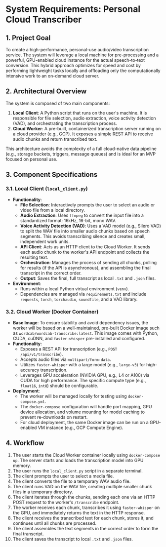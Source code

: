 # System Requirements: Personal Cloud Transcriber

## 1. Project Goal

To create a high-performance, personal-use audio/video transcription service. The system will leverage a local machine for pre-processing and a powerful, GPU-enabled cloud instance for the actual speech-to-text conversion. This hybrid approach optimizes for speed and cost by performing lightweight tasks locally and offloading only the computationally intensive work to an on-demand cloud server.

## 2. Architectural Overview

The system is composed of two main components:

1.  **Local Client**: A Python script that runs on the user's machine. It is responsible for file selection, audio extraction, voice activity detection (VAD), and orchestrating the transcription process.
2.  **Cloud Worker**: A pre-built, containerized transcription server running on a cloud provider (e.g., GCP). It exposes a simple REST API to receive audio chunks and return transcribed text.

This architecture avoids the complexity of a full cloud-native data pipeline (e.g., storage buckets, triggers, message queues) and is ideal for an MVP focused on personal use.

## 3. Component Specifications

### 3.1. Local Client (`local_client.py`)

-   **Functionality**:
    -   **File Selection**: Interactively prompts the user to select an audio or video file from a local directory.
    -   **Audio Extraction**: Uses `ffmpeg` to convert the input file into a standardized format: 16kHz, 16-bit, mono WAV.
    -   **Voice Activity Detection (VAD)**: Uses a VAD model (e.g., Silero VAD) to split the WAV file into smaller audio chunks based on speech segments. This avoids transcribing silence and creates small, independent work units.
    -   **API Client**: Acts as an HTTP client to the Cloud Worker. It sends each audio chunk to the worker's API endpoint and collects the resulting text.
    -   **Orchestration**: Manages the process of sending all chunks, polling for results (if the API is asynchronous), and assembling the final transcript in the correct order.
    -   **Output**: Saves the final, full transcript as local `.txt` and `.json` files.
-   **Environment**:
    -   Runs within a local Python virtual environment (`venv`).
    -   Dependencies are managed via `requirements.txt` and include `requests`, `torch`, `torchaudio`, `soundfile`, and a VAD library.

### 3.2. Cloud Worker (Docker Container)

-   **Base Image**: To ensure stability and avoid dependency issues, the worker will be based on a well-maintained, pre-built Docker image such as `wordcab/wordcab-transcribe:latest`. This image comes with Python, CUDA, cuDNN, and `faster-whisper` pre-installed and configured.
-   **Functionality**:
    -   Exposes a REST API for transcription (e.g., `POST /api/v1/transcribe`).
    -   Accepts audio files via `multipart/form-data`.
    -   Utilizes `faster-whisper` with a large model (e.g., `large-v3`) for high-accuracy transcription.
    -   Leverages GPU acceleration (NVIDIA GPU, e.g., L4 or A100) via CUDA for high performance. The specific compute type (e.g., `float16`, `int8`) should be configurable.
-   **Deployment**:
    -   The worker will be managed locally for testing using `docker-compose.yml`.
    -   The `docker-compose` configuration will handle port mapping, GPU device allocation, and volume mounting for model caching to prevent re-downloads on restart.
    -   For cloud deployment, the same Docker image can be run on a GPU-enabled VM instance (e.g., GCP Compute Engine).

## 4. Workflow

1.  The user starts the Cloud Worker container locally using `docker-compose up`. The server starts and loads the transcription model into GPU memory.
2.  The user runs the `local_client.py` script in a separate terminal.
3.  The client prompts the user to select a media file.
4.  The client converts the file to a temporary WAV audio file.
5.  The client runs VAD on the WAV file, creating multiple smaller chunk files in a temporary directory.
6.  The client iterates through the chunks, sending each one via an HTTP POST request to the worker's `/transcribe` endpoint.
7.  The worker receives each chunk, transcribes it using `faster-whisper` on the GPU, and immediately returns the text in the HTTP response.
8.  The client receives the transcribed text for each chunk, stores it, and continues until all chunks are processed.
9.  The client assembles the text segments in the correct order to form the final transcript.
10. The client saves the transcript to local `.txt` and `.json` files.

